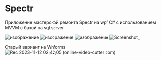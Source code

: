 # Spectr
Приложение мастерской ремонта Spectr на wpf С# с использованием MVVM с базой на sql server

![изображение](https://github.com/Gladn/Spectr/assets/92585647/956ffe3f-6625-4d30-bdfe-ad717236c0ab)
![изображение](https://github.com/Gladn/Spectr/assets/92585647/a0b5d007-f1ca-42fc-9bfb-3e2028080722)
![изображение](https://github.com/Gladn/Spectr/assets/92585647/f810c00d-1f98-48c1-8476-b7b0185d1d68)
![Screenshot_](https://github.com/Gladn/Spectr/assets/92585647/66f36b52-c426-40f4-b9b4-45ef1cb3a56a)


Старый вариант на Wnforms
![Rec 2023-11-12 02;42;05 (online-video-cutter com)](https://github.com/Gladn/Spectr/assets/92585647/f9f6faa3-1f10-46f6-9397-b982f21b3dde)

